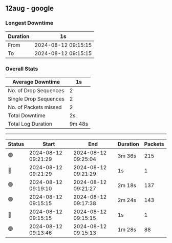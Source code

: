 
## 12aug - google

### Longest Downtime

Duration | 1s
---- | ----
From | 2024-08-12 09:15:15
To | 2024-08-12 09:15:15

### Overall Stats

Average Downtime | 1s
---- | ----
No. of Drop Sequences | 2
Single Drop Sequences | 2
No. of Packets missed | 2
Total Downtime | 2s
Total Log Duration | 9m 48s


---------

Status | Start | End | Duration | Packets
---- | ---- | ---- | ---- | ----
🟢 | 2024-08-12 09:21:29 | 2024-08-12 09:25:04 | 3m 36s | 215
🔴 | 2024-08-12 09:21:29 | 2024-08-12 09:21:29 | 1s | 1
🟢 | 2024-08-12 09:19:10 | 2024-08-12 09:21:27 | 2m 18s | 137
🟢 | 2024-08-12 09:15:15 | 2024-08-12 09:17:38 | 2m 24s | 143
🔴 | 2024-08-12 09:15:15 | 2024-08-12 09:15:15 | 1s | 1
🟢 | 2024-08-12 09:13:46 | 2024-08-12 09:15:13 | 1m 28s | 88